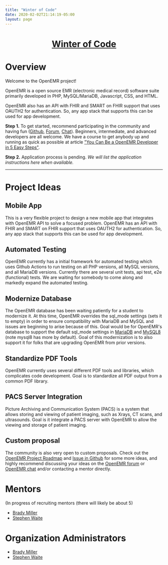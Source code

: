 ```yaml
---
title: "Winter of Code"
date: 2020-02-02T21:14:19-05:00
layout: page
---
```


# <center>[Winter of Code](https://gdsc.winterofcode.tech/)</center>

# Overview

Welcome to the OpenEMR project!

OpenEMR is a open source EMR (electronic medical record) software suite primarily developed in PHP, MySQL/MariaDB, Javascript, CSS, and HTML.

OpenEMR also has an API with FHIR and SMART on FHIR support that uses OAUTH2 for authentication. So, any app stack that supports this can be used for app development.

**Step 1.** To get started, recommend participating in the community and having fun ([Github](https://github.com/openemr), [Forum](https://community.open-emr.org/), [Chat](https://www.open-emr.org/chat)). Beginners, intermediate, and advanced developers are all welcome. We have a course to get anybody up and running as quick as possible at article ["You Can Be a OpenEMR Developer in 5 Easy Steps"](https://www.open-emr.org/blog/you-can-be-a-openemr-developer-in-5-easy-steps/).

**Step 2.** Application process is pending. *We will list the application instructions here when available.*

---

# Project Ideas

## Mobile App

This is a very flexible project to design a new mobile app that integrates with OpenEMR API to solve a focused problem. OpenEMR has an API with FHIR and SMART on FHIR support that uses OAUTH2 for authentication. So, any app stack that supports this can be used for app development.

## Automated Testing

OpenEMR currently has a initial framework for automated testing which uses Github Actions to run testing on all PHP versions, all MySQL versions, and all MariaDB versions. Currently there are several unit tests, api test, e2e (functional) tests. We are waiting for somebody to come along and markedly expand the automated testing.

## Modernize Database

The OpenEMR database has been waiting patiently for a student to modernize it. At this time, OpenEMR overrides the sql_mode settings (sets it to empty) in order to ensure compatibility with MariaDB and MySQL and issues are beginning to arise because of this. Goal would be for OpenEMR's database to support the default sql_mode settings in [MariaDB](https://mariadb.com/kb/en/sql-mode/) and [MySQL8](https://dev.mysql.com/doc/refman/8.0/en/sql-mode.html) (note mysql8 has more by default). Goal of this modernization is to also support it for folks that are upgrading OpenEMR from prior versions.

## Standardize PDF Tools

OpenEMR currently uses several different PDF tools and libraries, which complicates code development. Goal is to standardize all PDF output from a common PDF library.

## PACS Server Integration

Picture Archiving and Communication System (PACS) is a system that allows storing and viewing of patient imaging, such as Xrays, CT scans, and ultrasounds. Goal is it integrate a PACS server with OpenEMR to allow the viewing and storage of patient imaging.

## Custom proposal

The community is also very open to custom proposals. Check out the [OpenEMR Project Roadmap](https://www.open-emr.org/wiki/index.php/Roadmaps#OpenEMR_Project_Roadmap) and [Issue in Github](https://github.com/openemr/openemr/issues) for some more ideas, and highly recommend discussing your ideas on the [OpenEMR forum](https://community.open-emr.org/) or [OpenEMR chat](https://www.open-emr.org/chat) and/or contacting a mentor directly.


# Mentors
(In progress of recruiting mentors (there will likely be about 5)

* [Brady Miller](https://github.com/bradymiller)
* [Stephen Waite](https://github.com/stephenwaite)
<!-- * [Arnab Naha](https://github.com/arnabnaha) -->
<!-- * [Asher Densmore-Lynn](https://github.com/jesdynf) -->
<!-- * [Daniel Pflieger](https://github.com/growlingflea) -->
<!-- * [David Vu](https://community.open-emr.org/u/david.vu) -->
<!-- * [Dixon Whitmire](https://github.com/dixonwhitmire) -->
<!-- * [Jerry Padgett](https://github.com/sjpadgett) -->
<!-- * [Julie Buurman](https://github.com/boxlady) -->
<!-- * [Ken Chapple](https://github.com/kchapple) -->
<!-- * [Nilesh Hake](https://community.open-emr.org/u/nilesh_hake) -->
<!-- * [Rachel Ellison](https://community.open-emr.org/u/rachel_ellison) -->
<!-- * [Roberto Vasquez](https://github.com/robertogagliotta) -->
<!-- * [Robert Hausam](https://community.open-emr.org/u/rhausam) -->
<!-- * [Rod Roark](https://github.com/sunsetsystems) -->
<!-- * [Sandra Gutierrez](https://github.com/gutiersa) -->
<!-- * [Sherwin Gaddis](https://github.com/juggernautsei) -->
<!-- * [Tyler Wrenn](https://github.com/tywrenn) -->
<!-- * [Victor Kofia](https://github.com/kofiav) -->

# Organization Administrators

* [Brady Miller](https://github.com/bradymiller)
* [Stephen Waite](https://github.com/stephenwaite)
<!-- * [Jerry Padgett](https://github.com/sjpadgett) -->
<!-- * [Rod Roark](https://github.com/sunsetsystems) -->

